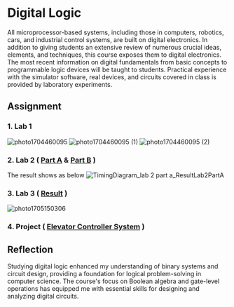 # Digital Logic
All microprocessor-based systems, including those in computers, robotics, cars, and industrial control systems, are built on digital electronics. In addition to giving students an extensive review of numerous crucial ideas, elements, and techniques, this course exposes them to digital electronics. The most recent information on digital fundamentals from basic concepts to programmable logic devices will be taught to students. Practical experience with the simulator software, real devices, and circuits covered in class is provided by laboratory experiments.


## Assignment 
### 1.  Lab 1  
![photo1704460095](https://github.com/TehRuQian/SECPH-Year1-Sem1/assets/147678331/814f80b1-ac85-4a56-b518-8e7c4fa959c6)
![photo1704460095 (1)](https://github.com/TehRuQian/SECPH-Year1-Sem1/assets/147678331/b26f4ff0-5cc5-4f50-8224-f33c292ffc57)
![photo1704460095 (2)](https://github.com/TehRuQian/SECPH-Year1-Sem1/assets/147678331/c8071d7a-74af-41c3-bb7c-15e5509d5270)
### 2. Lab 2 ( [Part A](https://github.com/TehRuQian/SECPH-Data-Engineering-UTM/blob/main/SECPH-Year1-Sem1/Digital%20Logic/lab2%20part%20A.pdf) & [Part B](https://github.com/TehRuQian/SECPH-Data-Engineering-UTM/blob/main/SECPH-Year1-Sem1/Digital%20Logic/lab2%20part%20B.pdf) )
The result shows as below 
![TimingDiagram_lab 2 part a_ResultLab2PartA](https://github.com/TehRuQian/SECPH-Year1-Sem1/assets/147678331/5102629a-4a86-4ccc-ae19-0fa392892d1f)


### 3. Lab 3 ( [Result](https://github.com/TehRuQian/SECPH-Data-Engineering-UTM/blob/main/SECPH-Year1-Sem1/Digital%20Logic/lab%203.pdf) )
![photo1705150306](https://github.com/TehRuQian/SECPH-Year1-Sem1/assets/147678331/25ba6c2c-a6c2-4906-a48b-334665de6a95)

### 4. Project ( [Elevator Controller System](https://github.com/TehRuQian/SECPH-Data-Engineering-UTM/blob/main/SECPH-Year1-Sem1/Digital%20Logic/Digital%20logic%20project.pdf) )


## Reflection
  
Studying digital logic enhanced my understanding of binary systems and circuit design, providing a foundation for logical problem-solving in computer science. The course's focus on Boolean algebra and gate-level operations has equipped me with essential skills for designing and analyzing digital circuits.

